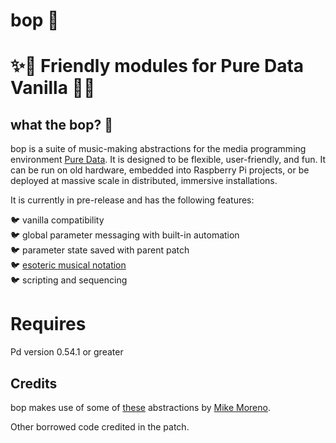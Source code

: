 # bop 🐤

# ✨🦚 Friendly modules for Pure Data Vanilla 🦚✨

## what the bop? 🦜 
bop is a suite of music-making abstractions for the media programming environment [Pure Data](puredata.info/).  It is designed to be flexible, user-friendly, and fun.  It can be run on old hardware, embedded into Raspberry Pi projects, or be deployed at massive scale in distributed, immersive installations.

<!-- ![bop screenshot](screenshot.bop.png) -->

It is currently in pre-release and has the following features:

🐦 vanilla compatibility  
🐦 global parameter messaging with built-in automation  
🐦 parameter state saved with parent patch  
🐦 [esoteric musical notation](https://zeal.co/notebook/intermals/)  
🐦 scripting and sequencing

# Requires
Pd version 0.54.1 or greater

## Credits
bop makes use of some of [these](https://github.com/MikeMorenoDSP/pd-mkmr) abstractions by [Mike Moreno](https://mikemorenodsp.github.io/).

Other borrowed code credited in the patch.